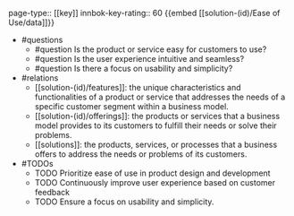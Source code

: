 page-type:: [[key]]
innbok-key-rating:: 60
{{embed [[solution-(id)/Ease of Use/data]]}}
- #questions
  - #question Is the product or service easy for customers to use?
  - #question Is the user experience intuitive and seamless?
  - #question Is there a focus on usability and simplicity?
- #relations
  - [[solution-(id)/features]]: the unique characteristics and functionalities of a product or service that addresses the needs of a specific customer segment within a business model.
  - [[solution-(id)/offerings]]: the products or services that a business model provides to its customers to fulfill their needs or solve their problems.
  - [[solutions]]: the products, services, or processes that a business offers to address the needs or problems of its customers.
- #TODOs
  - TODO Prioritize ease of use in product design and development
  - TODO  Continuously improve user experience based on customer feedback
  - TODO  Ensure a focus on usability and simplicity.



